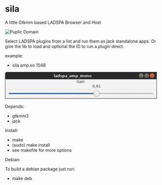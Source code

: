 # sila

A little Gtkmm based LADSPA Browser and Host

![Puplic Domain](http://freedomdefined.org/upload/2/20/Pd-button.png)

Select LADSPA plugins from a list and run them as jack standalone apps.
Or give the lib to load and optional the ID to run a plugin direct.

example:

- sila amp.so 1048

![sila](https://github.com/brummer10/sila/raw/master/sila.png)

    
Depends:

- gtkmm3
- jack


Install:

- make
- (sudo) make install
- see makefile for more options

Debian:

To build a debian package just run:

- make deb
